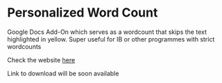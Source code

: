 # Personalized Word Count
Google Docs Add-On which serves as a wordcount that skips the text highlighted in yellow. Super useful for IB or other programmes with strict wordcounts

Check the website [here]([https://pages.github.com/](https://sites.google.com/view/personalizedwordcount/)) 

Link to download will be soon available

